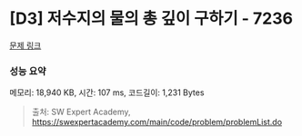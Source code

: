 # [D3] 저수지의 물의 총 깊이 구하기 - 7236 

[문제 링크](https://swexpertacademy.com/main/code/problem/problemDetail.do?contestProbId=AWlTKTUqCN8DFAVS) 

### 성능 요약

메모리: 18,940 KB, 시간: 107 ms, 코드길이: 1,231 Bytes



> 출처: SW Expert Academy, https://swexpertacademy.com/main/code/problem/problemList.do